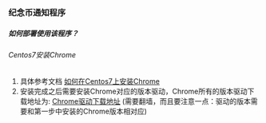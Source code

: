 ### 纪念币通知程序



##### 如何部署使用该程序？

###### Centos7安装Chrome

1. 具体参考文档  [如何在Centos7上安装Chrome](https://www.cnblogs.com/qiaoliming/p/chrome.html)
2. 安装完成之后需要安装Chrome对应的版本驱动，Chrome所有的版本驱动下载地址为: [Chrome驱动下载地址](https://chromedriver.storage.googleapis.com/index.html) (需要翻墙，而且要注意一点：驱动的版本需要和第一步中安装的Chrome版本相对应)

